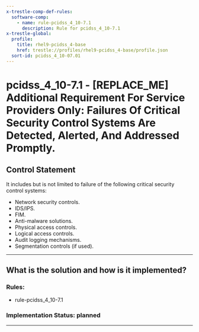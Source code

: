 ```yaml
---
x-trestle-comp-def-rules:
  software-comp:
    - name: rule-pcidss_4_10-7.1
      description: Rule for pcidss_4_10-7.1
x-trestle-global:
  profile:
    title: rhel9-pcidss_4-base
    href: trestle://profiles/rhel9-pcidss_4-base/profile.json
  sort-id: pcidss_4_10-07.01
---
```


# pcidss_4_10-7.1 - \[REPLACE_ME\] Additional Requirement For Service Providers Only: Failures Of Critical Security Control Systems Are Detected, Alerted, And Addressed Promptly.

## Control Statement

It includes but is not limited to failure of the following critical security control
systems:
- Network security controls.
- IDS/IPS.
- FIM.
- Anti-malware solutions.
- Physical access controls.
- Logical access controls.
- Audit logging mechanisms.
- Segmentation controls (if used).

______________________________________________________________________

## What is the solution and how is it implemented?

<!-- For implementation status enter one of: implemented, partial, planned, alternative, not-applicable -->

<!-- Note that the list of rules under ### Rules: is read-only and changes will not be captured after assembly to JSON -->

<!-- Add control implementation description here for control: pcidss_4_10-7.1 -->

### Rules:

  - rule-pcidss_4_10-7.1

### Implementation Status: planned

______________________________________________________________________
